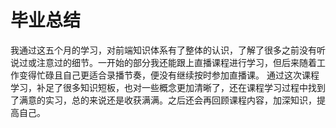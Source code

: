 # 毕业总结
我通过这五个月的学习，对前端知识体系有了整体的认识，了解了很多之前没有听说过或注意过的细节。一开始的部分我还能跟上直播课程进行学习，但后来随着工作变得忙碌且自己更适合录播节奏，便没有继续按时参加直播课。
通过这次课程学习，补足了很多知识短板，也对一些概念更加清晰了，还在课程学习过程中找到了满意的实习，总的来说还是收获满满。之后还会再回顾课程内容，加深知识，提高自己。